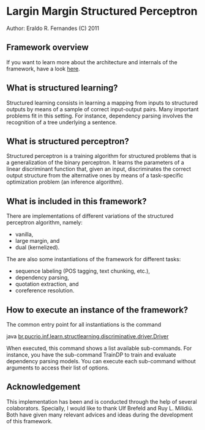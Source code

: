 
# Largin Margin Structured Perceptron

Author: Eraldo R. Fernandes
(C) 2011


## Framework overview

If you want to learn more about the architecture and internals of the framework, have a look [here](README-dev.md).

## What is structured learning?

Structured learning consists in learning a mapping from inputs to structured
outputs by means of a sample of correct input-output pairs. Many important
problems fit in this setting. For instance, dependency parsing involves the
recognition of a tree underlying a sentence.


## What is structured perceptron?

Structured perceptron is a training algorithm for structured problems that is a generalization of the binary perceptron.
It learns the parameters of a linear discriminant function that, given an input,
  discriminates the correct output structure from the alternative ones by means of a task-specific optimization problem
    (an inference algorithm).


## What is included in this framework?

There are implementations of different variations of the structured perceptron algorithm,
  namely:
* vanilla,
* large margin, and
* dual (kernelized).

The are also some instantiations of the framework for different tasks:
* sequence labeling (POS tagging, text chunking, etc.),
* dependency parsing,
* quotation extraction, and
* coreference resolution.


## How to execute an instance of the framework?

The common entry point for all instantiations is the command

  java [br.pucrio.inf.learn.structlearning.discriminative.driver.Driver](https://github.com/eraldoluis/Large-Margin-Structured-Perceptron/blob/master/src/br/pucrio/inf/learn/structlearning/discriminative/driver/Driver.java)

When executed, this command shows a list available sub-commands.
For instance, you have the sub-command TrainDP to train and evaluate dependency parsing models.
You can execute each sub-command without arguments to access their list of options.


## Acknowledgement

This implementation has been and is conducted through the help of several colaborators.
Specially, I would like to thank Ulf Brefeld and Ruy L. Milidiú.
Both have given many relevant advices and ideas during the development of this framework.
